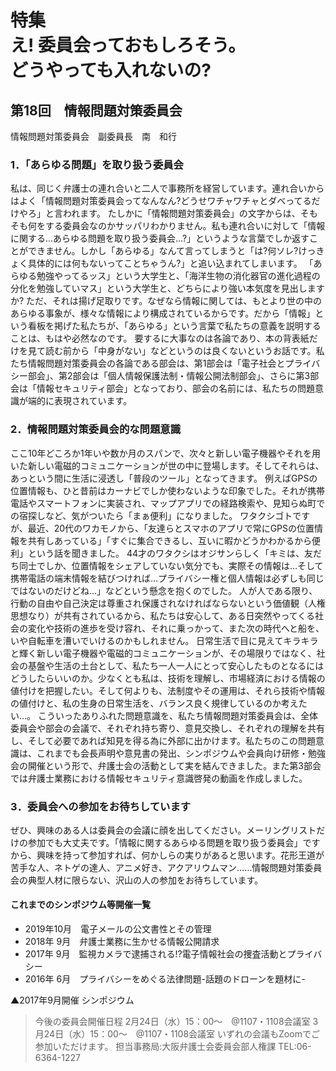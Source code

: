# 特集<br/>え! 委員会っておもしろそう。<br/>どうやっても入れないの?

## 第18回　情報問題対策委員会

情報問題対策委員会　副委員長　南　和行

### 1．「あらゆる問題」を取り扱う委員会

私は、同じく弁護士の連れ合いと二人で事務所を経営しています。連れ合いからはよく「情報問題対策委員会ってなんなん?どうせワチャワチャとダベってるだけやろ」と言われます。
たしかに「情報問題対策委員会」の文字からは、そもそも何をする委員会なのかサッパリわかりません。私も連れ合いに対して「情報に関する…あらゆる問題を取り扱う委員会…?」というような言葉でしか返すことができません。しかし「あらゆる」なんて言ってしまうと「は?何ソレ?けっきょく具体的には何もないってことちゃうん?」と追い込まれてしまいます。
「あらゆる勉強やってるッス」という大学生と、「海洋生物の消化器官の進化過程の分化を勉強していマス」という大学生と、どちらにより強い本気度を見出しますか?
ただ、それは揚げ足取りです。なぜなら情報に関しては、もとより世の中のあらゆる事象が、様々な情報により構成されているからです。だから「情報」という看板を掲げた私たちが、「あらゆる」という言葉で私たちの意義を説明することは、もはや必然なのです。
要するに大事なのは各論であり、本の背表紙だけを見て読む前から「中身がない」などというのは良くないというお話です。私たち情報問題対策委員会の各論である部会は、第1部会は「電子社会とプライバシー部会」、第2部会は「個人情報保護法制・情報公開法制部会」、さらに第3部会は「情報セキュリティ部会」となっており、部会の名前には、私たちの問題意識が端的に表現されています。

### 2．情報問題対策委員会的な問題意識

ここ10年どころか1年いや数か月のスパンで、次々と新しい電子機器やそれを用いた新しい電磁的コミュニケーションが世の中に登場します。そしてそれらは、あっという間に生活に浸透し「普段のツール」となってきます。
例えばGPSの位置情報も、ひと昔前はカーナビでしか使わないような印象でした。それが携帯電話やスマートフォンに実装され、マップアプリでの経路検索や、見知らぬ町での宿探しなど、気がついたら「まぁ便利」になりました。
ワタクシゴトですが、最近、20代のワカモノから、「友達らとスマホのアプリで常にGPSの位置情報を共有しあっている」「すぐに集合できるし、互いに暇かどうかわかるから便利」という話を聞きました。
44才のワタクシはオジサンらしく「キミは、友だち同士でしか、位置情報をシェアしていない気分でも、実際その情報は…そして携帯電話の端末情報を結びつければ…プライバシー権と個人情報は必ずしも同じではないのだけどね…」などという懸念を抱くのでした。
人が人である限り、行動の自由や自己決定は尊重され保護されなければならないという価値観（人権思想なり）が共有されているから、私たちは安心して、ある日突然やってくる社会の変化や技術の進歩を受け容れ、それに乗っかって、また次の時代へと船を、いや自転車を漕いでいけるのかもしれません。
日常生活で目に見えてキラキラと輝く新しい電子機器や電磁的コミュニケーションが、その場限りではなく、社会の基盤や生活の土台として、私たち一人一人にとって安心したものとなるにはどうしたらいいのか。少なくとも私は、技術を理解し、市場経済における情報の値付けを把握したい。そして何よりも、法制度やその運用は、それら技術や情報の値付けと、私の生身の日常生活を、バランス良く規律しているのか考えたい…。
こういったありふれた問題意識を、私たち情報問題対策委員会は、全体委員会や部会の会議で、それぞれ持ち寄り、意見交換し、それぞれの理解を共有し、そして必要であれば知見を得る為に外部に出かけます。私たちのこの問題意識は、これまでも会長声明や意見書の発出、シンポジウムや会員向け研修・勉強会の開催という形で、弁護士会の活動として実を結んできました。また第3部会では弁護士業務における情報セキュリティ意識啓発の動画を作成しました。

### 3．委員会への参加をお待ちしています

ぜひ、興味のある人は委員会の会議に顔を出してください。メーリングリストだけの参加でも大丈夫です。「情報に関するあらゆる問題を取り扱う委員会」ですから、興味を持って参加すれば、何かしらの実りがあると思います。花形王道が苦手な人、ネトゲの達人、アニメ好き、アクアリウムマン……情報問題対策委員会の典型人材に限らない、沢山の人の参加をお待ちしています。

#### これまでのシンポジウム等開催一覧

* 2019年10月　電子メールの公文書性とその管理
* 2018年 9月　弁護士業務に生かせる情報公開請求
* 2017年 9月　監視カメラで逮捕される!?電子情報社会の捜査活動とプライバシー
* 2016年 6月　プライバシーをめぐる法律問題-話題のドローンを題材に-

▲2017年9月開催 シンポジウム

> 今後の委員会開催日程
  2月24日（水）15：00〜　@1107・1108会議室
  3月24日（水）15：00〜　@1107・1108会議室
  いずれの会議もZoomでご参加いただけます。
  担当事務局:大阪弁護士会委員会部人権課
  TEL:06-6364-1227
